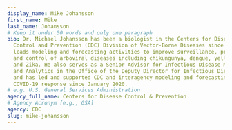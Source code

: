 ```yaml
---
display_name: Mike Johansson
first_name: Mike
last_name: Johansson
# Keep it under 50 words and only one paragraph
bio: Dr. Michael Johansson has been a biologist in the Centers for Disease
  Control and Prevention (CDC) Division of Vector-Borne Diseases since 2005. He
  leads modeling and forecasting activities to improve surveillance, prevention,
  and control of arboviral diseases including chikungunya, dengue, yellow fever,
  and Zika. He also serves as a Senior Advisor for Infectious Disease Modeling
  and Analytics in the Office of the Deputy Director for Infectious Diseases,
  and has led and supported CDC and interagency modeling and forecasting for the
  COVID-19 response since January 2020.
# e.g. U.S. General Services Administration
agency_full_name: Centers for Disease Control & Prevention
# Agency Acronym [e.g., GSA]
agency: CDC
slug: mike-johansson
---
```


